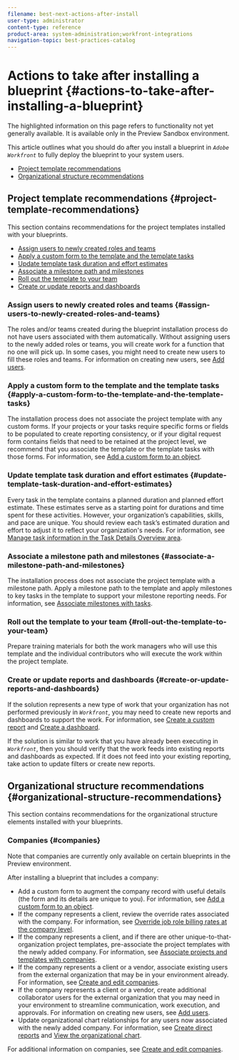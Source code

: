 ```yaml
---
filename: best-next-actions-after-install
user-type: administrator
content-type: reference
product-area: system-administration;workfront-integrations
navigation-topic: best-practices-catalog
---
```




# Actions to take after installing a blueprint {#actions-to-take-after-installing-a-blueprint}

The highlighted information on this page refers to functionality not yet generally available. It is available only in the Preview Sandbox environment.


This article outlines what you should do after you install a blueprint in *`Adobe Workfront`* to fully deploy the blueprint to your system users.



*  [Project template recommendations](#template) 
*  [Organizational structure recommendations](#organiza) 




## Project template recommendations {#project-template-recommendations}

This section contains recommendations for the project templates installed with your blueprints.



*  [Assign users to newly created roles and teams](#assign) 
*  [Apply a custom form to the template and the template tasks](#apply) 
*  [Update template task duration and effort estimates](#update) 
*  [Associate a milestone path and milestones](#associat) 
*  [Roll out the template to your team](#roll) 
*  [Create or update reports and dashboards](#create) 




### Assign users to newly created roles and teams {#assign-users-to-newly-created-roles-and-teams}

The roles and/or teams created during the blueprint installation process do not have users associated with them automatically. Without assigning users to the newly added roles or teams, you will create work for a function that no one will pick up. In some cases, you might need to create new users to fill these roles and teams. For information on creating new users, see [Add users](add-users.md).


### Apply a custom form to the template and the template tasks {#apply-a-custom-form-to-the-template-and-the-template-tasks}

The installation process does not associate the project template with any custom forms. If your projects or your tasks require specific forms or fields to be populated to create reporting consistency, or if your digital request form contains fields that need to be retained at the project level, we recommend that you associate the template or the template tasks with those forms. For information, see [Add a custom form to an object](add-a-custom-form-to-an-object.md).


### Update template task duration and effort estimates {#update-template-task-duration-and-effort-estimates}

Every task in the template contains a planned duration and planned effort estimate. These estimates serve as a starting point for durations and time spent for these activities. However, your organization’s capabilities, skills, and pace are unique. You should review each task’s estimated duration and effort to adjust it to reflect your organization's needs. For information, see [Manage task information in the Task Details Overview area](task-information-in-overview.md).


### Associate a milestone path and milestones {#associate-a-milestone-path-and-milestones}

The installation process does not associate the project template with a milestone path. Apply a milestone path to the template and apply milestones to key tasks in the template to support your milestone reporting needs. For information, see [Associate milestones with tasks](associate-milestones-with-tasks.md).


### Roll out the template to your team {#roll-out-the-template-to-your-team}

Prepare training materials for both the work managers who will use this template and the individual contributors who will execute the work within the project template.


### Create or update reports and dashboards {#create-or-update-reports-and-dashboards}

If the solution represents a new type of work that your organization has not performed previously in *`Workfront`*, you may need to create new reports and dashboards to support the work. For information, see [Create a custom report](create-custom-report.md) and [Create a dashboard](create-dashboard.md).


If the solution is similar to work that you have already been executing in *`Workfront`*, then you should verify that the work feeds into existing reports and dashboards as expected. If it does not feed into your existing reporting, take action to update filters or create new reports.


## Organizational structure recommendations {#organizational-structure-recommendations}

This section contains recommendations for the organizational structure elements installed with your blueprints.



### Companies {#companies}

Note that companies are currently only available on certain blueprints in the Preview environment. 


After installing a blueprint that includes a company:



*  Add a custom form to augment the company record with useful details (the form and its details are unique to you). For information, see [Add a custom form to an object](add-a-custom-form-to-an-object.md).
*  If the company represents a client, review the override rates associated with the company. For information, see [Override job role billing rates at the company level](override-job-role-billing-rates-company-level.md).
*  If the company represents a client, and if there are other unique-to-that-organization project templates, pre-associate the project templates with the newly added company. For information, see [Associate projects and templates with companies](associate-projects-templates-with-companies.md).
*  If the company represents a client or a vendor, associate existing users from the external organization that may be in your environment already. For information, see [Create and edit companies](create-and-edit-companies.md).
*  If the company represents a client or a vendor, create additional collaborator users for the external organization that you may need in your environment to streamline communication, work execution, and approvals. For information on creating new users, see [Add users](add-users.md).
*  Update organizational chart relationships for any users now associated with the newly added company. For information, see [Create direct reports](create-direct-reports.md) and [View the organizational chart](view-the-org-chart.md).


For additional information on companies, see [Create and edit companies](create-and-edit-companies.md).
